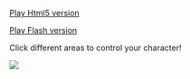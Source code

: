 [Play Html5 version](https://googledrive.com/host/0B8wpb3e7SGg4ZTJIbXg0NTRZb1U/index.html)


[Play Flash version](https://googledrive.com/host/0B8wpb3e7SGg4VkxIZmdRNlVrakU/index.html)


Click different areas to control your character!


![](https://raw.github.com/SquareLi/Platformer-Demo/master/abc.jpg)


